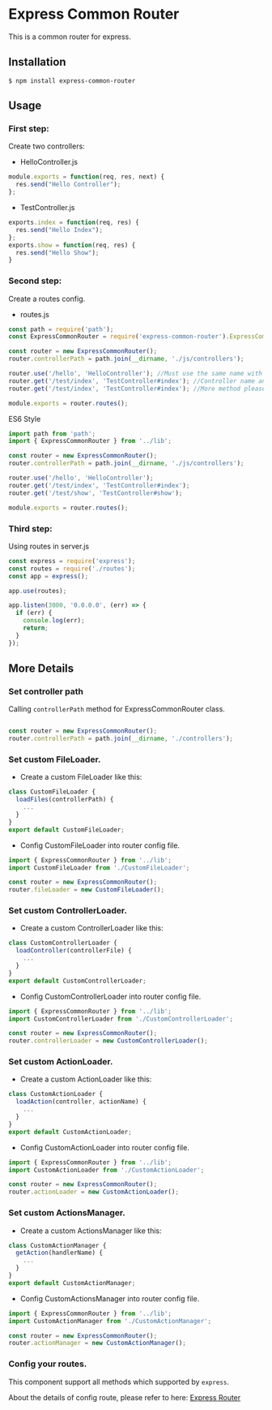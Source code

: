 # Express Common Router

This is a common router for express.

## Installation

```
$ npm install express-common-router
```

## Usage

### First step:

Create two controllers:

* HelloController.js

```js
module.exports = function(req, res, next) {
  res.send("Hello Controller");
};
```

* TestController.js

```js
exports.index = function(req, res) {
  res.send("Hello Index");
};
exports.show = function(req, res) {
  res.send("Hello Show");
}
```

### Second step:

Create a routes config.

* routes.js

```js
const path = require('path');
const ExpressCommonRouter = require('express-common-router').ExpressCommonRouter;

const router = new ExpressCommonRouter();
router.controllerPath = path.join(__dirname, './js/controllers');

router.use('/hello', 'HelloController'); //Must use the same name with file name.
router.get('/test/index', 'TestController#index'); //Controller name and action name separated by '#'
router.get('/test/index', 'TestController#index'); //More method please refer to 'express'

module.exports = router.routes();
```

ES6 Style

```js
import path from 'path';
import { ExpressCommonRouter } from '../lib';

const router = new ExpressCommonRouter();
router.controllerPath = path.join(__dirname, './js/controllers');

router.use('/hello', 'HelloController');
router.get('/test/index', 'TestController#index');
router.get('/test/show', 'TestController#show');

module.exports = router.routes();
```

### Third step:

Using routes in server.js

```js
const express = require('express');
const routes = require('./routes');
const app = express();

app.use(routes);

app.listen(3000, '0.0.0.0', (err) => {
  if (err) {
    console.log(err);
    return;
  }
});

```

## More Details

### Set controller path

Calling `controllerPath` method for ExpressCommonRouter class.

```js

const router = new ExpressCommonRouter();
router.controllerPath = path.join(__dirname, './controllers');
```

### Set custom FileLoader.

* Create a custom FileLoader like this:

```js
class CustomFileLoader {
  loadFiles(controllerPath) {
    ...
  }
}
export default CustomFileLoader;
```

* Config CustomFileLoader into router config file.

```js
import { ExpressCommonRouter } from '../lib';
import CustomFileLoader from './CustomFileLoader';

const router = new ExpressCommonRouter();
router.fileLoader = new CustomFileLoader();
```

### Set custom ControllerLoader.

* Create a custom ControllerLoader like this:

```js
class CustomControllerLoader {
  loadController(controllerFile) {
    ...
  }
}
export default CustomControllerLoader;
```

* Config CustomControllerLoader into router config file.

```js
import { ExpressCommonRouter } from '../lib';
import CustomControllerLoader from './CustomControllerLoader';

const router = new ExpressCommonRouter();
router.controllerLoader = new CustomControllerLoader();
```

### Set custom ActionLoader.

* Create a custom ActionLoader like this:

```js
class CustomActionLoader {
  loadAction(controller, actionName) {
    ...
  }
}
export default CustomActionLoader;
```

* Config CustomActionLoader into router config file.

```js
import { ExpressCommonRouter } from '../lib';
import CustomActionLoader from './CustomActionLoader';

const router = new ExpressCommonRouter();
router.actionLoader = new CustomActionLoader();
```

### Set custom ActionsManager.

* Create a custom ActionsManager like this:

```js
class CustomActionManager {
  getAction(handlerName) {
    ...
  }
}
export default CustomActionManager;
```

* Config CustomActionsManager into router config file.

```js
import { ExpressCommonRouter } from '../lib';
import CustomActionManager from './CustomActionManager';

const router = new ExpressCommonRouter();
router.actionManager = new CustomActionManager();
```

### Config your routes.

This component support all methods which supported by `express`.

About the details of config route, please refer to here: [Express Router](http://www.expressjs.com.cn/guide/routing.html)
